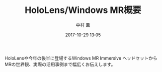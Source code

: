 ﻿---
title: HoloLens/Windows MR概要
description: "HoloLens/Windows MR概要"
date: 2017-10-29 13:05
sessionlevel: 50
author: 中村 薫
category: sessions
---
HoloLensや今年の後半に登場するWindows MR Immersive ヘッドセットからMRの世界観、実際の活用事例まで幅広くお伝えします。
